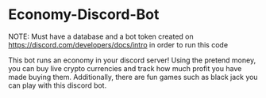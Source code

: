 # Economy-Discord-Bot

NOTE: Must have a database and a bot token created on https://discord.com/developers/docs/intro in order to run this code

This bot runs an economy in your discord server! Using the pretend money, you can buy live crypto currencies and track how much profit you have made buying them. Additionally, there are fun games such as black jack you can play with this discord bot.


